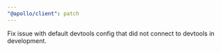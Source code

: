 ```yaml
---
"@apollo/client": patch
---
```


Fix issue with default devtools config that did not connect to devtools in development.
